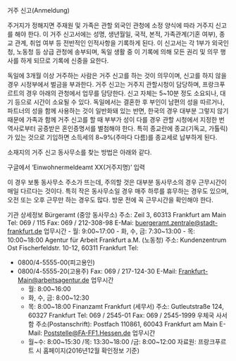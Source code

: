 거주 신고(Anmeldung)
 
주거지가 정해지면 주재원 및 가족은 관할 외국인 관청에 소정 양식에 따라 거주지 신고를 해야 한다. 이 거주 신고서에는 성명, 생년월일, 국적, 본적, 가족관계(기혼 여부), 종교 관계, 취업 여부 등 전반적인 인적사항을 기록하게 된다. 이 신고서는 각 1부가 외국인청, 노동청 등 상급 관청에 송부되며, 독일 생활 중 이 기록에 의해 모든 권리 및 의무 행사를 하게 되므로 기록에 신중을 요한다.
 
독일에 3개월 이상 거주하는 사람은 거주 신고를 하는 것이 의무이며, 신고를 하지 않을 경우 시정부에서 벌금을 부과한다. 거주 신고는 거주지 관할시청이 담당하며, 프랑크푸르트의 경우 아래의 관청에서 업무를 담당한다. 신고 자체는 5~10분 정도 소요되나, 대기 등으로 시간이 소요될 수 있다. 독일에서는 결혼한 후 부인이 남편의 성을 따르거나, 파트너의 성을 함께 사용하는 것이 일반화돼 있는 반면, 한국의 경우 대부분 그렇지 않기 때문에 가족과 함께 거주 신고를 할 때 부부가 성이 다를 경우 관할 시청에서 지정한 번역사로부터 공증받은 혼인증명서를 별첨해야 한다. 특히 종교란에 종교(기독교, 가톨릭)가 있는 것으로 기입하면 소득세의 8~9%(주마다 다름)를 종교세로 납부하게 된다.
 
소재지의 거주 신고 동사무소를 찾는 방법은 아래와 같다.
 
구글에서 ‘Einwohnermeldeamt XX(거주지명)’ 입력

이 경우 보통 동사무소 주소가 뜨는데, 주의할 것은 대부분 동사무소의 경우 근무시간이 매일 다르다는 것이다. 특히 작은 동사무소일 경우 매주 하루를 휴무하는 경우도 있으며, 오전 또는 오후 근무만 하는 경우도 많다. 방문 전에 꼭 근무시간을 확인해야 한다.
 
기관
상세정보
Bürgeramt
(중앙 동사무소)
  주소: Zeil 3, 60313 Frankfurt am Main
  Tel: 069 / 115
  Fax: 069 / 212-308-98
  E-Mai: buergeramt.zentrale@stadt-frankfurt.de
  업무시간
    - 월: 9:00~17:00
    - 화, 수, 금: 7:30~13:00
    - 목: 10:00~18:00
Agentur für
 Arbeit Frankfurt a.M.
(노동청)
  주소: Kundenzentrum Ost
  Fischerfeldstr. 10-12, 60311 Frankfurt
  Tel:
- 0800/4-5555-00(피고용인)
- 0800/4-5555-20(고용주)
  Fax: 069 / 217-124-30
  E-Mail: Frankfurt-Main@arbeitsagentur.de
  업무시간
   - 월: 8:00~16:00
   - 화, 수, 금: 8:00~12:30
   - 목: 8:00~18:00
Finanzamt Frankfurt
(세무서)
  주소: Gutleutstraße 124, 60327 Frankfurt
  Tel: 069 / 2545-01
  Fax: 069 / 2545-1999
  우체국 사서함 주소(Postanschrift): Postfach 110861, 60043 Frankfurt am Main
  E-Mail: Poststelle@FA-FF1.Hessen.de
  업무시간
   - 월~수: 8:00~15:30 /목: 13:30~18:00 /금: 8:00~12:00
자료원: 프랑크푸르트 시 홈페이지(2016년12월 확인정보 기준)